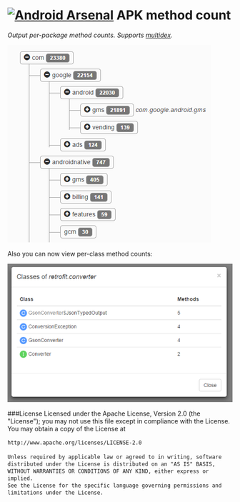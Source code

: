 [![Android Arsenal](https://img.shields.io/badge/Android%20Arsenal-apk--method--count-brightgreen.svg?style=flat)](https://android-arsenal.com/details/1/1567)
APK method count
============

*Output per-package method counts. Supports [multidex](https://developer.android.com/tools/building/multidex.html).*

![](img/example.png)

Also you can now view per-class method counts:

![](img/example2.png)

###License
    Licensed under the Apache License, Version 2.0 (the "License");
    you may not use this file except in compliance with the License.
    You may obtain a copy of the License at
    
    http://www.apache.org/licenses/LICENSE-2.0
    
    Unless required by applicable law or agreed to in writing, software
    distributed under the License is distributed on an "AS IS" BASIS,
    WITHOUT WARRANTIES OR CONDITIONS OF ANY KIND, either express or implied.
    See the License for the specific language governing permissions and
    limitations under the License.
